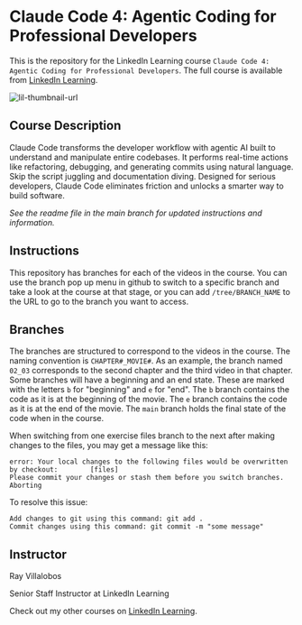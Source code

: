 # Claude Code 4: Agentic Coding for Professional Developers
This is the repository for the LinkedIn Learning course `Claude Code 4: Agentic Coding for Professional Developers`. The full course is available from [LinkedIn Learning][lil-course-url].

![lil-thumbnail-url]

## Course Description

Claude Code transforms the developer workflow with agentic AI built to understand and manipulate entire codebases. It performs real-time actions like refactoring, debugging, and generating commits using natural language. Skip the script juggling and documentation diving. Designed for serious developers, Claude Code eliminates friction and unlocks a smarter way to build software.

_See the readme file in the main branch for updated instructions and information._
## Instructions
This repository has branches for each of the videos in the course. You can use the branch pop up menu in github to switch to a specific branch and take a look at the course at that stage, or you can add `/tree/BRANCH_NAME` to the URL to go to the branch you want to access.

## Branches
The branches are structured to correspond to the videos in the course. The naming convention is `CHAPTER#_MOVIE#`. As an example, the branch named `02_03` corresponds to the second chapter and the third video in that chapter. 
Some branches will have a beginning and an end state. These are marked with the letters `b` for "beginning" and `e` for "end". The `b` branch contains the code as it is at the beginning of the movie. The `e` branch contains the code as it is at the end of the movie. The `main` branch holds the final state of the code when in the course.

When switching from one exercise files branch to the next after making changes to the files, you may get a message like this:

    error: Your local changes to the following files would be overwritten by checkout:        [files]
    Please commit your changes or stash them before you switch branches.
    Aborting

To resolve this issue:
	
    Add changes to git using this command: git add .
	Commit changes using this command: git commit -m "some message"


## Instructor

Ray Villalobos

Senior Staff Instructor at LinkedIn Learning

                            

Check out my other courses on [LinkedIn Learning](https://www.linkedin.com/learning/instructors/ray-villalobos?u=104).


[0]: # (Replace these placeholder URLs with actual course URLs)

[lil-course-url]: https://www.linkedin.com/learning/claude-code-4-agentic-coding-for-professional-developers-asi
[lil-thumbnail-url]: https://media.licdn.com/dms/image/v2/D4E0DAQFYoo2tZpobPQ/learning-public-crop_675_1200/B4EZejWKiRHwAc-/0/1750792186223?e=2147483647&v=beta&t=uh66nFI64GQIiDij7h3ykH4LrFnZRHvgOBz-B2uzgGE

